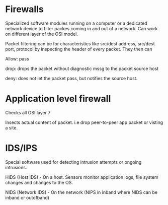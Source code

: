 # Firewalls

Specialized software modules running on a computer or a dedicated network device to filter packes coming in and out of a network. Can work on different layer of the OSI model.

Packet filtering can be for characteristics like src/dest address, src/dest port, protocol by inspecting the header of every packet. They then can 

Allow: pass

drop: drops the packet without diagnostic mssg to the packet source host

deny: does not let the packet pass, but notifies the source host.


# Application level firewall

 Checks all OSI layer 7
 
 Insects actual content of packet. i.e drop peer-to-peer app packet or visting a site.
 
 
# IDS/IPS

Special software used for detecting intrusion attempts or ongoing intrusions.

  HIDS (Host IDS)
     - On a host. Sensors monitor application logs, file system changes and changes to the OS.
  
  NIDS (Network IDS)
     - On the network (NIPS in inband where NIDS can be inband or outofband)
  
  
